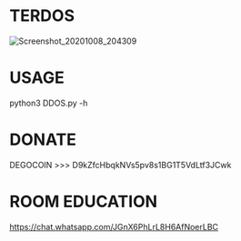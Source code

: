 # TERDOS

![Screenshot_20201008_204309](https://user-images.githubusercontent.com/71694553/95472216-f5ee6b80-09ac-11eb-8922-c25277a07c9b.jpg)
# USAGE

python3 DDOS.py -h

# DONATE
DEGOCOIN >>> D9kZfcHbqkNVs5pv8s1BG1T5VdLtf3JCwk

# ROOM EDUCATION
https://chat.whatsapp.com/JGnX6PhLrL8H6AfNoerLBC
